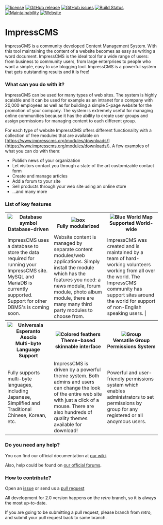 [![license](https://img.shields.io/badge/dynamic/json.svg?label=license&url=https%3A%2F%2Fraw.githubusercontent.com%2FImpressCMS%2Fimpresscms%2Fretro%2Fcomposer.json&query=license&maxAge=86400)](https://github.com/ImpressCMS/impresscms/blob/retro/LICENSE) [![GitHub release](https://img.shields.io/github/release/ImpressCMS/impresscms.svg?maxAge=86400&logo=github&logoColor=white)](https://github.com/ImpressCMS/impresscms/releases) [![GitHub issues](https://img.shields.io/github/issues-raw/ImpressCMS/impresscms.svg?maxAge=3600&logo=github&logoColor=white)](https://github.com/ImpressCMS/impresscms/issues) [![Build Status](https://img.shields.io/travis/ImpressCMS/impresscms.svg?branch=retro&maxAge=3600&logo=travis)](https://travis-ci.org/ImpressCMS/impresscms) [![Maintainability](https://api.codeclimate.com/v1/badges/b27536db6688e64deef8/maintainability)](https://codeclimate.com/github/ImpressCMS/impresscms/maintainability) [![Website](https://img.shields.io/website-up-down-green-red/https/naereen.github.io.svg)](https://impresscms.org/)

 
# ImpressCMS

ImpressCMS is a community developed Content Management System. With this tool maintaining the content of a website becomes as easy as writing a word document. ImpressCMS is the ideal tool for a wide range of users: from business to community users, from large enterprises to people who want a simple, easy to use blogging tool. ImpressCMS is a powerful system that gets outstanding results and it is free!

### What can you do with it?

ImpressCMS can be used for many types of web sites. The system is highly scalable and it can be used for example as an intranet for a company with 20,000 employees as well as for building a simple 5-page website for the promotion of your company. 
The system is extremely useful for managing online communities because it has the ability to create user groups and assign permissions for managing content to each different group.

For each type of website ImpressCMS offers different functionality with a collection of free modules that are available on [https://www.impresscms.org/modules/downloads/](https://www.impresscms.org/modules/downloads/). A few examples of what you can do with them:

*   Publish news of your organization
*   Let visitors contact you through a state of the art customizable contact form
*   Create and manage articles
*   Add a forum to your site
*   Sell products through your web site using an online store
*   ...and many more

### List of key features

<table border="0">
	<tr>
		<th>
			<img src="https://openclipart.org/image/64px/svg_to_png/181674/1375966995.png&amp;disposition=attachment" alt="Database symbol" title="Database symbol by eternaltyro ( https://openclipart.org/user-detail/eternaltyro )"><br />
			Database-driven
		</th>
		<th>
			<img src="https://openclipart.org/image/64px/svg_to_png/183014/1378371919.png&amp;disposition=attachment" alt="box" title="box by  crisg ( https://openclipart.org/user-detail/crisg )"><br />
			Fully modularized
		</th>
		<th>
			<img src="https://openclipart.org/image/64px/svg_to_png/7885/neocreo-Blue-World-Map.png&amp;disposition=attachment" alt="Blue World Map" title="Blue World Map by  neocreo ( https://openclipart.org/user-detail/neocreo )"><br />
			Supported World-wide
		</th>
	</tr>
	<tr>
		<td>			
			ImpressCMS uses a database to store the data required for running your ImpressCMS site. MySQL and MariaDB is currently supported. Support for other DBMS's is coming soon.
		</td>
		<td>		
			Website content is managed by separate content modules/web applications. Simply install the module which has the features you need: a news module, forum module, photo album module, there are many many third party modules to choose from. 
		</td>
		<td>
			ImpressCMS was created and is maintained by a team of hard-working volunteers working from all over the world. The ImpressCMS community has support sites around the world for support of non-English speaking users. |
		</td>
	</tr>
	<tr>
		<th>	
			<img src="https://openclipart.org/image/64px/svg_to_png/92701/uea.png&disposition=attachment" alt="Universala Esperanto Asocio" title="Universala Esperanto Asocio by  esperanton ( https://openclipart.org/user-detail/esperanton )" /><br />
			Multi-byte Language Support
		</th>
		<th>
			<img src="https://openclipart.org/image/64px/svg_to_png/130675/colored-feathers.png&disposition=attachment" alt="Colored feathers" title="Colored feathers by  pauthonic ( https://openclipart.org/user-detail/pauthonic )" /><br />
			Theme-based skinnable interface
		</th>
		<th>
			<img src="https://openclipart.org/image/64px/svg_to_png/171431/group.png&disposition=attachment" alt="Group" title="Group by  cyberscooty ( https://openclipart.org/user-detail/cyberscooty )" /><br />
			Versatile Group Permissions System
		</th>
	</tr>
	<tr>
		<td>			
			Fully supports multi-byte languages, including Japanese, Simplified and Traditional Chinese, Korean, etc.
		</td>
		<td>		
			ImpressCMS is driven by a powerful theme system. Both admins and users can change the look of the entire web site with just a click of a mouse. There are also hundreds of quality themes available for download!
		</td>
		<td>
			 Powerful and user-friendly permissions system which enables administrators to set permissions by group for any registered or all anoymous users.
		</td>
	</tr>
</table>

### Do you need any help?

You can find our official documentation at [our wiki](https://www.impresscms.org/modules/simplywiki/). 

Also, help could be found on [our official forums](https://www.impresscms.org/modules/iforum/).

### How to contribute?

Open an [issue](https://github.com/ImpressCMS/impresscms/issues/new) or send us a [pull request](https://github.com/ImpressCMS/impresscms/pulls)

All development for 2.0 version happens on the *retro* branch, so it is always the most up-to-date. 

If you are going to be submitting a pull request, please branch from *retro*, and submit your pull request back to same branch.
